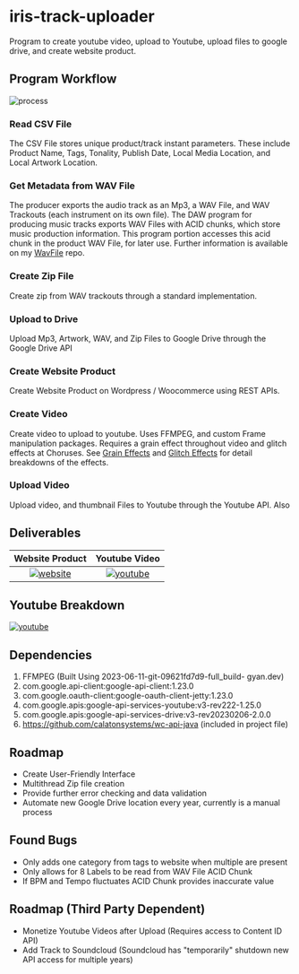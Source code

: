 # iris-track-uploader
Program to create youtube video, upload to Youtube, upload files to google drive, and create website product.

## Program Workflow
![process](https://github.com/h3music/iris-track-uploader/assets/22086435/408bb0be-49f0-48c7-9edf-f9cbc8616e7c)

### Read CSV File
The CSV File stores unique product/track instant parameters. These include Product Name, Tags, Tonality, Publish Date, Local Media Location, and Local Artwork Location.

### Get Metadata from WAV File
The producer exports the audio track as an Mp3, a WAV File, and WAV Trackouts (each instrument on its own file). The DAW program for producing music tracks exports WAV Files with ACID chunks, which store music production information. This program portion accesses this acid chunk in the product WAV File, for later use.
Further information is available on my [WavFile](https://github.com/aabalke33/wavFile) repo.

### Create Zip File
Create zip from WAV trackouts through a standard implementation.

### Upload to Drive
Upload Mp3, Artwork, WAV, and Zip Files to Google Drive through the Google Drive API

### Create Website Product
Create Website Product on Wordpress / Woocommerce using REST APIs.

### Create Video
Create video to upload to youtube. Uses FFMPEG, and custom Frame manipulation packages. Requires a grain effect throughout video and glitch effects at Choruses.
See [Grain Effects](https://github.com/aabalke33/film-grain-effect) and [Glitch Effects](https://github.com/aabalke33/rgb-offset) for detail breakdowns of the effects.

### Upload Video
Upload video, and thumbnail Files to Youtube through the Youtube API. Also 

## Deliverables

Website Product | Youtube Video
:-------------------------:|:-------------------------:
[![website](https://github.com/h3music/iris-track-uploader/assets/22086435/2c425952-f246-4a1e-b7cf-00626e5c645f)](https://h3music.com/product/downsides/)  |  [![youtube](https://github.com/h3music/iris-track-uploader/assets/22086435/27855db3-16ee-4d51-a7c2-834becbc9683)](https://youtu.be/wr3tokbvArI)

## Youtube Breakdown
[![youtube](https://github.com/h3music/iris-track-uploader/assets/22086435/b89b7f50-182d-4827-8691-ae2245943d64)](https://youtu.be/DtZYZEKrGsw)

## Dependencies
1. FFMPEG (Built Using 2023-06-11-git-09621fd7d9-full_build- gyan.dev)
2. com.google.api-client:google-api-client:1.23.0
3. com.google.oauth-client:google-oauth-client-jetty:1.23.0
4. com.google.apis:google-api-services-youtube:v3-rev222-1.25.0
5. com.google.apis:google-api-services-drive:v3-rev20230206-2.0.0
6. https://github.com/calatonsystems/wc-api-java (included in project file)

## Roadmap
- Create User-Friendly Interface
- Multithread Zip file creation
- Provide further error checking and data validation
- Automate new Google Drive location every year, currently is a manual process

## Found Bugs
- Only adds one category from tags to website when multiple are present
- Only allows for 8 Labels to be read from WAV File ACID Chunk
- If BPM and Tempo fluctuates ACID Chunk provides inaccurate value

## Roadmap (Third Party Dependent)
- Monetize Youtube Videos after Upload (Requires access to Content ID API)
- Add Track to Soundcloud (Soundcloud has "temporarily" shutdown new API access for multiple years)

